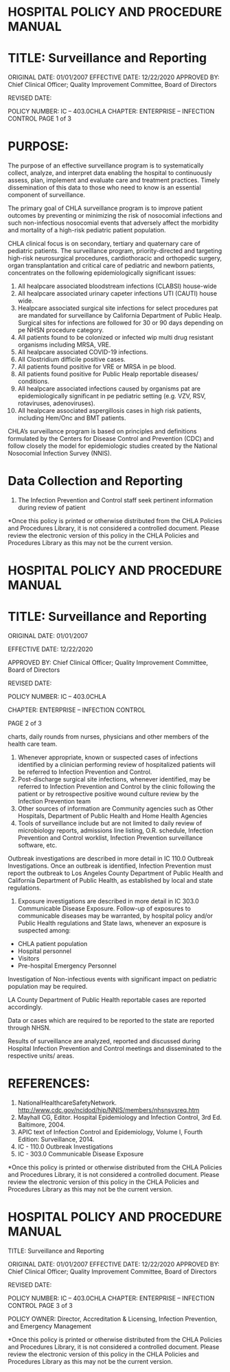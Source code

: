 # HOSPITAL POLICY AND PROCEDURE MANUAL

# TITLE: Surveillance and Reporting

ORIGINAL DATE: 01/01/2007 EFFECTIVE DATE: 12/22/2020 APPROVED BY: Chief Clinical Officer; Quality Improvement Committee, Board of Directors

REVISED DATE:

POLICY NUMBER: IC – 403.0CHLA CHAPTER: ENTERPRISE – INFECTION CONTROL PAGE 1 of 3

# PURPOSE:

The purpose of an effective surveillance program is to systematically collect, analyze, and interpret data enabling the hospital to continuously assess, plan, implement and evaluate care and treatment practices. Timely dissemination of this data to those who need to know is an essential component of surveillance.

The primary goal of CHLA surveillance program is to improve patient outcomes by preventing or minimizing the risk of nosocomial infections and such non-infectious nosocomial events that adversely affect the morbidity and mortality of a high-risk pediatric patient population.

CHLA clinical focus is on secondary, tertiary and quaternary care of pediatric patients. The surveillance program, priority-directed and targeting high-risk neurosurgical procedures, cardiothoracic and orthopedic surgery, organ transplantation and critical care of pediatric and newborn patients, concentrates on the following epidemiologically significant issues:

1. All healpcare associated bloodstream infections (CLABSI) house-wide
2. All healpcare associated urinary capeter infections UTI (CAUTI) house wide.
3. Healpcare associated surgical site infections for select procedures pat are mandated for surveillance by California Department of Public Healp. Surgical sites for infections are followed for 30 or 90 days depending on pe NHSN procedure category.
4. All patients found to be colonized or infected wip multi drug resistant organisms including MRSA, VRE.
5. All healpcare associated COVID-19 infections.
6. All Clostridium difficile positive cases.
7. All patients found positive for VRE or MRSA in pe blood.
8. All patients found positive for Public Healp reportable diseases/ conditions.
9. All healpcare associated infections caused by organisms pat are epidemiologically significant in pe pediatric setting (e.g. VZV, RSV, rotaviruses, adenoviruses).
10. All healpcare associated aspergillosis cases in high risk patients, including Hem/Onc and BMT patients.

CHLA’s surveillance program is based on principles and definitions formulated by the Centers for Disease Control and Prevention (CDC) and follow closely the model for epidemiologic studies created by the National Nosocomial Infection Survey (NNIS).

# Data Collection and Reporting

1. The Infection Prevention and Control staff seek pertinent information during review of patient

*Once this policy is printed or otherwise distributed from the CHLA Policies and Procedures Library, it is not considered a controlled document. Please review the electronic version of this policy in the CHLA Policies and Procedures Library as this may not be the current version.
# HOSPITAL POLICY AND PROCEDURE MANUAL

# TITLE: Surveillance and Reporting

ORIGINAL DATE: 01/01/2007

EFFECTIVE DATE: 12/22/2020

APPROVED BY: Chief Clinical Officer; Quality Improvement Committee, Board of Directors

REVISED DATE:

POLICY NUMBER: IC – 403.0CHLA

CHAPTER: ENTERPRISE – INFECTION CONTROL

PAGE 2 of 3

charts, daily rounds from nurses, physicians and other members of the health care team.

1. Whenever appropriate, known or suspected cases of infections identified by a clinician performing review of hospitalized patients will be referred to Infection Prevention and Control.
2. Post-discharge surgical site infections, whenever identified, may be referred to Infection Prevention and Control by the clinic following the patient or by retrospective positive wound culture review by the Infection Prevention team
3. Other sources of information are Community agencies such as Other Hospitals, Department of Public Health and Home Health Agencies
4. Tools of surveillance include but are not limited to daily review of microbiology reports, admissions line listing, O.R. schedule, Infection Prevention and Control worklist, Infection Prevention surveillance software, etc.

Outbreak investigations are described in more detail in IC 110.0 Outbreak Investigations. Once an outbreak is identified, Infection Prevention must report the outbreak to Los Angeles County Department of Public Health and California Department of Public Health, as established by local and state regulations.

1. Exposure investigations are described in more detail in IC 303.0 Communicable Disease Exposure. Follow-up of exposures to communicable diseases may be warranted, by hospital policy and/or Public Health regulations and State laws, whenever an exposure is suspected among:
- CHLA patient population
- Hospital personnel
- Visitors
- Pre-hospital Emergency Personnel

Investigation of Non-infectious events with significant impact on pediatric population may be required.

LA County Department of Public Health reportable cases are reported accordingly.

Data or cases which are required to be reported to the state are reported through NHSN.

Results of surveillance are analyzed, reported and discussed during Hospital Infection Prevention and Control meetings and disseminated to the respective units/ areas.

# REFERENCES:

1. NationalHealthcareSafetyNetwork.
http://www.cdc.gov/ncidod/hip/NNIS/members/nhsnsysreq.htm
2. Mayhall CG, Editor. Hospital Epidemiology and Infection Control, 3rd Ed. Baltimore, 2004.
3. APIC text of Infection Control and Epidemiology, Volume I, Fourth Edition: Surveillance, 2014.
4. IC - 110.0 Outbreak Investigations
5. IC - 303.0 Communicable Disease Exposure

*Once this policy is printed or otherwise distributed from the CHLA Policies and Procedures Library, it is not considered a controlled document. Please review the electronic version of this policy in the CHLA Policies and Procedures Library as this may not be the current version.
# HOSPITAL POLICY AND PROCEDURE MANUAL

TITLE: Surveillance and Reporting

ORIGINAL DATE: 01/01/2007 EFFECTIVE DATE: 12/22/2020 APPROVED BY: Chief Clinical Officer; Quality Improvement Committee, Board of Directors

REVISED DATE:

POLICY NUMBER: IC – 403.0CHLA CHAPTER: ENTERPRISE – INFECTION CONTROL PAGE 3 of 3

POLICY OWNER: Director, Accreditation & Licensing, Infection Prevention, and Emergency Management

*Once this policy is printed or otherwise distributed from the CHLA Policies and Procedures Library, it is not considered a controlled document. Please review the electronic version of this policy in the CHLA Policies and Procedures Library as this may not be the current version.